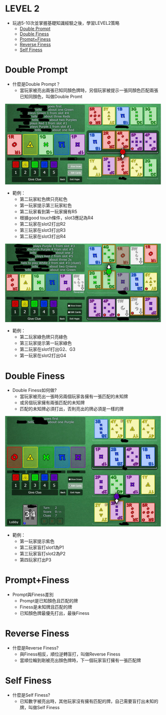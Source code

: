 # LEVEL 2
* 玩過5-10次並掌握基礎知識經驗之後，學習LEVEL2策略
    * [Double Prompt](https://github.com/skyblueexo/gsguide/blob/main/Hanabi/LEVEL/LEVEL2.md#double-prompt)
    * [Double Finess](https://github.com/skyblueexo/gsguide/blob/main/Hanabi/LEVEL/LEVEL2.md#double-finess)
    * [Prompt+Finess](https://github.com/skyblueexo/gsguide/blob/main/Hanabi/LEVEL/LEVEL2.md#promptfiness)
    * [Reverse Finess](https://github.com/skyblueexo/gsguide/blob/main/Hanabi/LEVEL/LEVEL2.md#reverse-finess)
    * [Self Finess](https://github.com/skyblueexo/gsguide/blob/main/Hanabi/LEVEL/LEVEL2.md#reverse-finess)

# Double Prompt
* 什麼是Double Prompt？
   * 當玩家被亮出兩張已知同顏色牌時，另個玩家被提示一張同顏色匹配兩張已知同顏色，叫做Double Promt
   
![image](https://github.com/skyblueexo/gsguide/blob/main/Hanbiphoto/Double%20Prompt.jpg?raw=true)
* 範例：
    * 第二玩家紅色牌只亮紅色
    * 第一玩家提示第三玩家紅色
    * 第二玩家看到第一玩家擁有R5
    * 根據good touch條件，slot3應記為R4
    * 第二玩家在slot2打出R2
    * 第三玩家在slot3打出R3
    * 第二玩家在slot3打出R4

![image](https://github.com/skyblueexo/gsguide/blob/main/Hanbiphoto/Double%20Prompt%20ex2.jpg?raw=true)
* 範例：
    * 第二玩家綠色牌只亮綠色
    * 第三玩家提示第一玩家綠色
    * 第二玩家在slot1打出G2、G3
    * 第一玩家在slot2打出G4
    
# Double Finess
* Double Finess如何做?
   * 當玩家被亮出一張時另兩個玩家各擁有一張匹配的未知牌
   * 或另個玩家擁有兩張匹配的未知牌
   * 匹配的未知牌必須打出，否則亮出的牌必須是一樣的牌

![image](https://github.com/skyblueexo/gsguide/blob/main/Hanbiphoto/Double%20Finess.jpg?raw=true)
* 範例：
    * 第一玩家提示紫色
    * 第二玩家盲打slot1為P1
    * 第三玩家盲打slot2為P2
    * 第四玩家打出P3

# Prompt+Finess
* Prompt與Finess差別
   * Prompt是已知顏色且匹配的牌
   * Finess是未知牌且匹配的牌
   * 已知顏色牌最優先打出，最後Finess

   
# Reverse Finess
* 什麼是Reverse Finess?
   * 與Finess相反，順位逆轉盲打，叫做Reverse Finess
   * 當順位輪到剛被亮出顏色牌時，下一個玩家盲打擁有一張匹配牌

# Self Finess
* 什麼是Self Finess?
   * 已知數字被亮出時，其他玩家沒有擁有匹配的牌，自己需要盲打出未知的牌，叫做Self Finess
